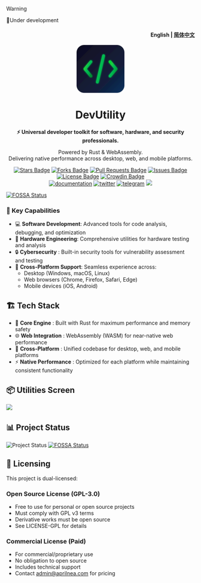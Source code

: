> [!WARNING]
> 🚧Under development

<h4 align="right"><strong>English</strong> | <a href="./README_CN.md">简体中文</a></h4>
<p align="center">
    <img src=./src-tauri/icons/icon.png width=128/>
</p>
<h1 align="center">DevUtility</h1>
<p align="center"><strong>⚡ Universal developer toolkit for software, hardware, and security professionals.</strong></p>
<p align="center"> Powered by Rust & WebAssembly. <br/> Delivering native performance across desktop, web, and mobile platforms.</p>
<p align="center">
  <a href="https://github.com/AprilNEA/DevUtility/stargazers"><img src="https://img.shields.io/github/stars/AprilNEA/DevUtility" alt="Stars Badge"/></a>
  <a href="https://github.com/AprilNEA/DevUtility/network/members"><img src="https://img.shields.io/github/forks/AprilNEA/DevUtility" alt="Forks Badge"/></a>
  <a href="https://github.com/AprilNEA/DevUtility/pulls"><img src="https://img.shields.io/github/issues-pr/AprilNEA/DevUtility" alt="Pull Requests Badge"/></a>
  <a href="https://github.com/AprilNEA/DevUtility/issues"><img src="https://img.shields.io/github/issues-closed/AprilNEA/DevUtility" alt="Issues Badge"/></a>
  <a href="https://github.com/AprilNEA/DevUtility/blob/master/LICENSE"><img src="https://img.shields.io/badge/License-Dual%20License-blue" alt="License Badge"/></a>
  <a href="https://translate.utility.dev"><img src="https://badges.crowdin.net/devutility/localized.svg" alt="Crowdin Badge"/></a>
  <br/> 
  <a href="https://utility.dev" target="_blank"><img alt="documentation" src="https://img.shields.io/badge/docs-online-brightgreen"></a>
  <a href="https://x.com/DevUtilityApp" target="_blank"><img alt="twitter" src="https://img.shields.io/twitter/follow/DevUtilityApp"></a>
  <a href="https://t.me/DevUtility" target="_blank"><img alt="telegram" src="https://img.shields.io/badge/channel-telegram-blueviolet?style=square&logo=Telegram"></a>
  <img src="https://hits.aprilnea.com/hits?url=https://github.com/AprilNEA/DevUtility" />
</p>


[![FOSSA Status](https://app.fossa.com/api/projects/git%2Bgithub.com%2FAprilNEA%2FDevUtility.svg?type=large)](https://app.fossa.com/projects/git%2Bgithub.com%2FAprilNEA%2FDevUtility?ref=badge_large)

### 💫 Key Capabilities

- 💻 **Software Development**: Advanced tools for code analysis, debugging, and optimization
- 🔧 **Hardware Engineering**: Comprehensive utilities for hardware testing and analysis
- 🔒 **Cybersecurity** : Built-in security tools for vulnerability assessment and testing
- 📱 **Cross-Platform Support**: Seamless experience across:
  - Desktop (Windows, macOS, Linux)
  - Web browsers (Chrome, Firefox, Safari, Edge)
  - Mobile devices (iOS, Android)

## 🏗️ Tech Stack

- 🚀 **Core Engine** : Built with Rust for maximum performance and memory safety
- 🌐 **Web Integration** : WebAssembly (WASM) for near-native web performance
- 🔄 **Cross-Platform** : Unified codebase for desktop, web, and mobile platforms
- ⚡ **Native Performance** : Optimized for each platform while maintaining consistent functionality

## 📦 Utilities Screen

![](https://utility.dev/images/screenshots/v0-1-5/input-output-layout.png)

## 📊 Project Status

![Project Status](https://repobeats.axiom.co/api/embed/731fc03bff4e8b722fa66c9f2b25242f54cf7a50.svg "Repobeats analytics image")
[![FOSSA Status](https://app.fossa.com/api/projects/git%2Bgithub.com%2FAprilNEA%2FDevUtility.svg?type=shield)](https://app.fossa.com/projects/git%2Bgithub.com%2FAprilNEA%2FDevUtility?ref=badge_shield)

## 📄 Licensing

This project is dual-licensed:

### Open Source License (GPL-3.0)

- Free to use for personal or open source projects
- Must comply with GPL v3 terms
- Derivative works must be open source
- See LICENSE-GPL for details

### Commercial License (Paid)

- For commercial/proprietary use
- No obligation to open source
- Includes technical support
- Contact admin@aprilnea.com for pricing